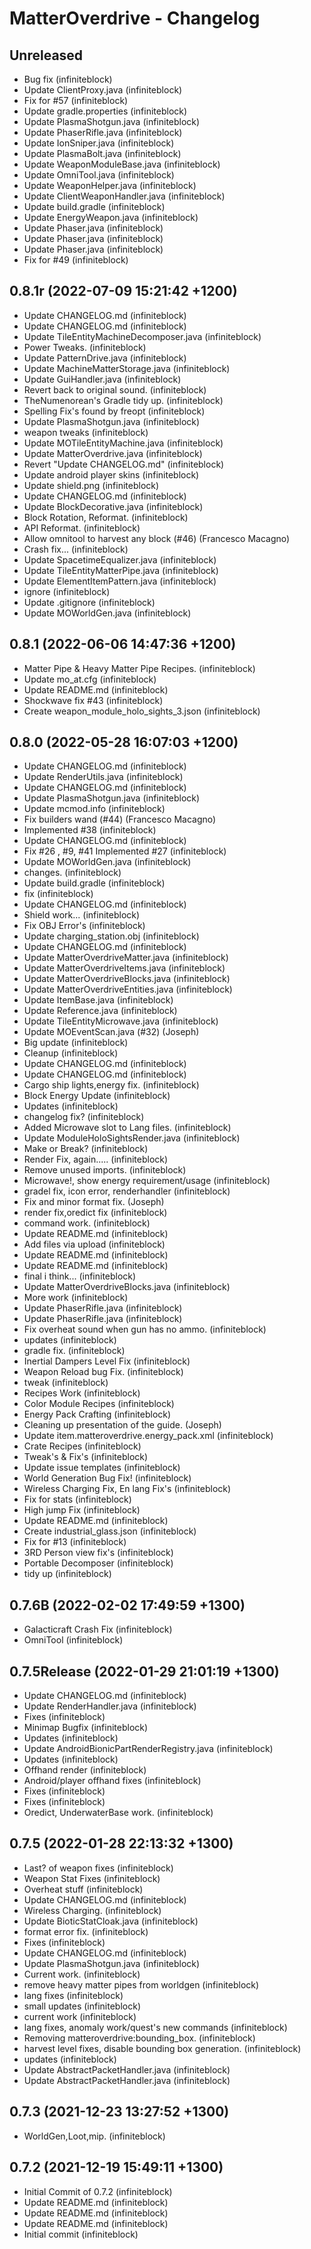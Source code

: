 MatterOverdrive - Changelog
===========================

Unreleased
----------
* Bug fix (infiniteblock)
* Update ClientProxy.java (infiniteblock)
* Fix for #57 (infiniteblock)
* Update gradle.properties (infiniteblock)
* Update PlasmaShotgun.java (infiniteblock)
* Update PhaserRifle.java (infiniteblock)
* Update IonSniper.java (infiniteblock)
* Update PlasmaBolt.java (infiniteblock)
* Update WeaponModuleBase.java (infiniteblock)
* Update OmniTool.java (infiniteblock)
* Update WeaponHelper.java (infiniteblock)
* Update ClientWeaponHandler.java (infiniteblock)
* Update build.gradle (infiniteblock)
* Update EnergyWeapon.java (infiniteblock)
* Update Phaser.java (infiniteblock)
* Update Phaser.java (infiniteblock)
* Update Phaser.java (infiniteblock)
* Fix for #49 (infiniteblock)

0.8.1r (2022-07-09 15:21:42 +1200)
----------------------------------
* Update CHANGELOG.md (infiniteblock)
* Update CHANGELOG.md (infiniteblock)
* Update TileEntityMachineDecomposer.java (infiniteblock)
* Power Tweaks. (infiniteblock)
* Update PatternDrive.java (infiniteblock)
* Update MachineMatterStorage.java (infiniteblock)
* Update GuiHandler.java (infiniteblock)
* Revert back to original sound. (infiniteblock)
* TheNumenorean's Gradle tidy up. (infiniteblock)
* Spelling Fix's found by freopt (infiniteblock)
* Update PlasmaShotgun.java (infiniteblock)
* weapon tweaks (infiniteblock)
* Update MOTileEntityMachine.java (infiniteblock)
* Update MatterOverdrive.java (infiniteblock)
* Revert "Update CHANGELOG.md" (infiniteblock)
* Update android player skins (infiniteblock)
* Update shield.png (infiniteblock)
* Update CHANGELOG.md (infiniteblock)
* Update BlockDecorative.java (infiniteblock)
* Block Rotation, Reformat. (infiniteblock)
* API Reformat. (infiniteblock)
* Allow omnitool to harvest any block (#46) (Francesco Macagno)
* Crash fix... (infiniteblock)
* Update SpacetimeEqualizer.java (infiniteblock)
* Update TileEntityMatterPipe.java (infiniteblock)
* Update ElementItemPattern.java (infiniteblock)
* ignore (infiniteblock)
* Update .gitignore (infiniteblock)
* Update MOWorldGen.java (infiniteblock)

0.8.1 (2022-06-06 14:47:36 +1200)
---------------------------------
* Matter Pipe & Heavy Matter Pipe Recipes. (infiniteblock)
* Update mo_at.cfg (infiniteblock)
* Update README.md (infiniteblock)
* Shockwave fix #43 (infiniteblock)
* Create weapon_module_holo_sights_3.json (infiniteblock)

0.8.0 (2022-05-28 16:07:03 +1200)
---------------------------------
* Update CHANGELOG.md (infiniteblock)
* Update RenderUtils.java (infiniteblock)
* Update CHANGELOG.md (infiniteblock)
* Update PlasmaShotgun.java (infiniteblock)
* Update mcmod.info (infiniteblock)
* Fix builders wand (#44) (Francesco Macagno)
* Implemented #38 (infiniteblock)
* Update CHANGELOG.md (infiniteblock)
* Fix #26 , #9, #41 Implemented #27 (infiniteblock)
* Update MOWorldGen.java (infiniteblock)
* changes. (infiniteblock)
* Update build.gradle (infiniteblock)
* fix (infiniteblock)
* Update CHANGELOG.md (infiniteblock)
* Shield work... (infiniteblock)
* Fix OBJ Error's (infiniteblock)
* Update charging_station.obj (infiniteblock)
* Update CHANGELOG.md (infiniteblock)
* Update MatterOverdriveMatter.java (infiniteblock)
* Update MatterOverdriveItems.java (infiniteblock)
* Update MatterOverdriveBlocks.java (infiniteblock)
* Update MatterOverdriveEntities.java (infiniteblock)
* Update ItemBase.java (infiniteblock)
* Update Reference.java (infiniteblock)
* Update TileEntityMicrowave.java (infiniteblock)
* Update MOEventScan.java (#32) (Joseph)
* Big update (infiniteblock)
* Cleanup (infiniteblock)
* Update CHANGELOG.md (infiniteblock)
* Update CHANGELOG.md (infiniteblock)
* Cargo ship lights,energy fix. (infiniteblock)
* Block Energy Update (infiniteblock)
* Updates (infiniteblock)
* changelog fix? (infiniteblock)
* Added Microwave slot to Lang files. (infiniteblock)
* Update ModuleHoloSightsRender.java (infiniteblock)
* Make or Break? (infiniteblock)
* Render Fix, again..... (infiniteblock)
* Remove unused imports. (infiniteblock)
* Microwave!, show energy requirement/usage (infiniteblock)
* gradel fix, icon error, renderhandler (infiniteblock)
* Fix and minor format fix. (Joseph)
* render fix,oredict fix (infiniteblock)
* command work. (infiniteblock)
* Update README.md (infiniteblock)
* Add files via upload (infiniteblock)
* Update README.md (infiniteblock)
* Update README.md (infiniteblock)
* final i think... (infiniteblock)
* Update MatterOverdriveBlocks.java (infiniteblock)
* More work (infiniteblock)
* Update PhaserRifle.java (infiniteblock)
* Update PhaserRifle.java (infiniteblock)
* Fix overheat sound when gun has no ammo. (infiniteblock)
* updates (infiniteblock)
* gradle fix. (infiniteblock)
* Inertial Dampers Level Fix (infiniteblock)
* Weapon Reload bug Fix. (infiniteblock)
* tweak (infiniteblock)
* Recipes Work (infiniteblock)
* Color Module Recipes (infiniteblock)
* Energy Pack Crafting (infiniteblock)
* Cleaning up presentation of the guide. (Joseph)
* Update item.matteroverdrive.energy_pack.xml (infiniteblock)
* Crate Recipes (infiniteblock)
* Tweak's & Fix's (infiniteblock)
* Update issue templates (infiniteblock)
* World Generation Bug Fix! (infiniteblock)
* Wireless Charging Fix, En lang Fix's (infiniteblock)
* Fix for stats (infiniteblock)
* High jump Fix (infiniteblock)
* Update README.md (infiniteblock)
* Create industrial_glass.json (infiniteblock)
* Fix for #13 (infiniteblock)
* 3RD Person view fix's (infiniteblock)
* Portable Decomposer (infiniteblock)
* tidy up (infiniteblock)

0.7.6B (2022-02-02 17:49:59 +1300)
----------------------------------
* Galacticraft Crash Fix (infiniteblock)
* OmniTool (infiniteblock)

0.7.5Release (2022-01-29 21:01:19 +1300)
----------------------------------------
* Update CHANGELOG.md (infiniteblock)
* Update RenderHandler.java (infiniteblock)
* Fixes (infiniteblock)
* Minimap Bugfix (infiniteblock)
* Updates (infiniteblock)
* Update AndroidBionicPartRenderRegistry.java (infiniteblock)
* Updates (infiniteblock)
* Offhand render (infiniteblock)
* Android/player offhand fixes (infiniteblock)
* Fixes (infiniteblock)
* Fixes (infiniteblock)
* Oredict, UnderwaterBase work. (infiniteblock)

0.7.5 (2022-01-28 22:13:32 +1300)
---------------------------------
* Last? of weapon fixes (infiniteblock)
* Weapon Stat Fixes (infiniteblock)
* Overheat stuff (infiniteblock)
* Update CHANGELOG.md (infiniteblock)
* Wireless Charging. (infiniteblock)
* Update BioticStatCloak.java (infiniteblock)
* format error fix. (infiniteblock)
* Fixes (infiniteblock)
* Update CHANGELOG.md (infiniteblock)
* Update PlasmaShotgun.java (infiniteblock)
* Current work. (infiniteblock)
* remove heavy matter pipes from worldgen (infiniteblock)
* lang fixes (infiniteblock)
* small updates (infiniteblock)
* current work (infiniteblock)
* lang fixes, anomaly work/quest's new commands (infiniteblock)
* Removing matteroverdrive:bounding_box. (infiniteblock)
* harvest level fixes, disable bounding box generation. (infiniteblock)
* updates (infiniteblock)
* Update AbstractPacketHandler.java (infiniteblock)
* Update AbstractPacketHandler.java (infiniteblock)

0.7.3 (2021-12-23 13:27:52 +1300)
---------------------------------
* WorldGen,Loot,mip. (infiniteblock)

0.7.2 (2021-12-19 15:49:11 +1300)
---------------------------------
* Initial Commit of 0.7.2 (infiniteblock)
* Update README.md (infiniteblock)
* Update README.md (infiniteblock)
* Update README.md (infiniteblock)
* Initial commit (infiniteblock)
